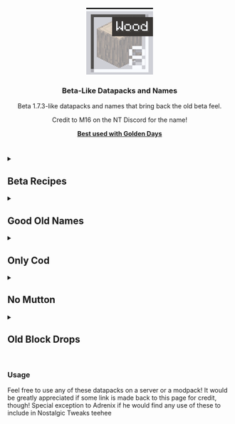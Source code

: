 <!-- PROJECT LOGO -->
<br />
<div align="center">
  <a href="https://github.com/othneildrew/Best-README-Template">
    <img src="Good-Old-Items/pack.png" alt="Pack PNG" width="150" height="150">
  </a>

  <h3 align="center">Beta-Like Datapacks and Names</h3>

  <p align="center">
    Beta 1.7.3-like datapacks and names that bring back the old beta feel.
  <p>Credit to M16 on the NT Discord for the name!</p>
    <a href="https://github.com/PoeticRainbow/golden-days"><strong>Best used with Golden Days</strong></a>
  </p>
</div>


#
<details closed>
  <summary><h2>Beta Recipes</h2></summary>
    DATAPACK - Beta Recipes emoves all recipes from the game, and only adds back those that were in Beta 1.7.3. This in combination with the other datpacks, Nostalgic Tweaks, Fabrication and Cabbage's Retro Generator can be used to recreate an almost 1 for 1 Beta 1.7.3 experience.
  <p>Credit to https://github.com/prxvatescrxpts for writing the majority of this pack!</p>
</details>
<details closed>
  <summary><h2>Good Old Names</h2></summary>
    RESOURCE PACK - Adds back and replaces lot of old names, renaming all wood types to "wood", wood type fences to "wood", and much more. Golden Days fixes almost all the rest of the names that aren't included in this pack. Not all names are directly from 1.7.3 - crafting table is "Workbench", as it was through b1.0-b1.2.
</details>
<details closed>
  <summary><h2>Only Cod</h2></summary>
    DATAPACK - Makes the fishing loot tables only contain Cod, or "Raw Fish", as Good Old Names corrects. Removes all junk and treasure loot from the loot tables, effectively removing any chance of getting a modern item like an enchanted fishing rod, armor, or enchanted books.
</details>
<details closed>
  <summary><h2>No Mutton</h2></summary>
    DATAPACK - Throughout Beta 1.7.3 and Release 1.7, sheep could be killed to drop 1 wool, but did not drop mutton because it had yet to be added. This datapack reverts to that behavior. Only made because the current "old drops" for sheep in Nostalgic Tweaks does not drop wool when sheep are killed.
</details>
<details closed>
  <summary><h2>Old Block Drops</h2></summary>
    DATAPACK - In almost all Beta versions, there were certain drops that were different to modern versions. Currently, this datapack only changes oak stairs to drop one oak plank, cobblestone stairs to one cobblestone, and bookshelves to drop nothing (balanced by Beta Recipes, because of how cheap books were.) If you remember anything else that was different, let me know!
</details>

#
### Usage
<p>Feel free to use any of these datapacks on a server or a modpack! It would be greatly appreciated if some link is made back to this page for credit, though! Special exception to Adrenix if he would find any use of these to include in Nostalgic Tweaks teehee
